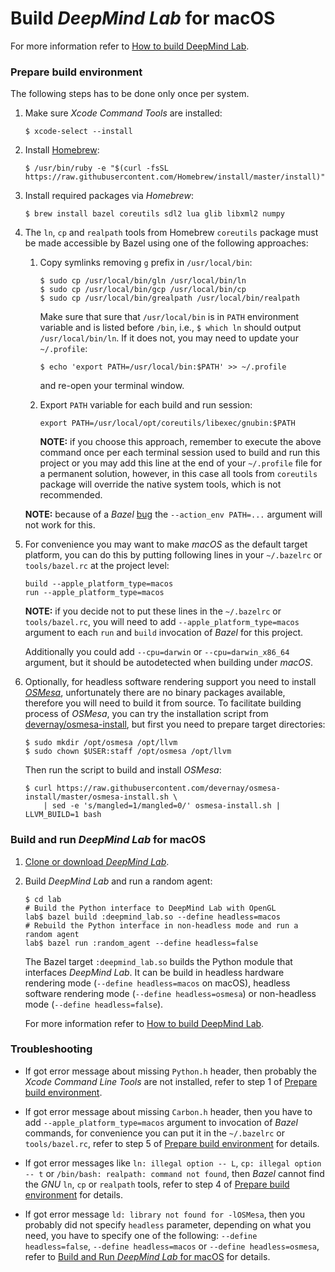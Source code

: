
# Build *DeepMind Lab* for macOS

For more information refer to [How to build DeepMind Lab](build.md).

### Prepare build environment

The following steps has to be done only once per system.

1. Make sure _Xcode Command Tools_ are installed:

   ```shell
   $ xcode-select --install
   ```

2. Install [Homebrew](https://brew.sh/):

   ```shell
   $ /usr/bin/ruby -e "$(curl -fsSL https://raw.githubusercontent.com/Homebrew/install/master/install)"
   ```

3. Install required packages via _Homebrew_:

   ```shell
   $ brew install bazel coreutils sdl2 lua glib libxml2 numpy
   ```

4. The `ln`, `cp` and `realpath` tools from Homebrew `coreutils` package must be made accessible by Bazel using one of the following approaches:

   1. Copy symlinks removing `g` prefix in `/usr/local/bin`:

      ```shell
      $ sudo cp /usr/local/bin/gln /usr/local/bin/ln
      $ sudo cp /usr/local/bin/gcp /usr/local/bin/cp
      $ sudo cp /usr/local/bin/grealpath /usr/local/bin/realpath
      ```

      Make sure that sure that `/usr/local/bin` is in `PATH` environment variable and is listed before `/bin`, i.e.,
      `$ which ln` should output `/usr/local/bin/ln`. If it does not, you may need to update your `~/.profile`:

      ```shell
      $ echo 'export PATH=/usr/local/bin:$PATH' >> ~/.profile
      ```

      and re-open your terminal window.

   2. Export `PATH` variable for each build and run session:

      ```shell
      export PATH=/usr/local/opt/coreutils/libexec/gnubin:$PATH
      ```

      **NOTE:** if you choose this approach, remember to execute the above command once per each terminal session used to build and run this project
      or you may add this line at the end of your `~/.profile` file for a permanent solution,
      however, in this case all tools from `coreutils` package will override the native system tools, which is not recommended.

   **NOTE:** because of a _Bazel_ [bug](https://github.com/bazelbuild/bazel/issues/4008) the `--action_env PATH=...` argument will not work for this.

5. For convenience you may want to make _macOS_ as the default target platform,
   you can do this by putting following lines in your `~/.bazelrc` or `tools/bazel.rc` at the project level:

   ```
   build --apple_platform_type=macos
   run --apple_platform_type=macos
   ```

   **NOTE:** if you decide not to put these lines in the `~/.bazelrc` or `tools/bazel.rc`,
   you will need to add `--apple_platform_type=macos` argument
   to each `run` and `build` invocation of _Bazel_ for this project.

   Additionally you could add `--cpu=darwin` or `--cpu=darwin_x86_64` argument,
   but it should be autodetected when building under _macOS_.

6. Optionally, for headless software rendering support you need to install _[OSMesa](https://www.mesa3d.org/)_,
   unfortunately there are no binary packages available, therefore you will need to build it from source.
   To facilitate building process of _OSMesa_, you can try the installation script from
   [devernay/osmesa-install](https://github.com/devernay/osmesa-install), but first you need to prepare target directories:

   ```shell
   $ sudo mkdir /opt/osmesa /opt/llvm
   $ sudo chown $USER:staff /opt/osmesa /opt/llvm
   ```

   Then run the script to build and install _OSMesa_:

   ```shell
   $ curl https://raw.githubusercontent.com/devernay/osmesa-install/master/osmesa-install.sh \
       | sed -e 's/mangled=1/mangled=0/' osmesa-install.sh | LLVM_BUILD=1 bash
   ```

### Build and run _DeepMind Lab_ for macOS

1. [Clone or download *DeepMind Lab*](https://github.com/deepmind/lab).

2. Build *DeepMind Lab* and run a random agent:

   ```shell
   $ cd lab
   # Build the Python interface to DeepMind Lab with OpenGL
   lab$ bazel build :deepmind_lab.so --define headless=macos
   # Rebuild the Python interface in non-headless mode and run a random agent
   lab$ bazel run :random_agent --define headless=false
   ```

   The Bazel target `:deepmind_lab.so` builds the Python module that interfaces
   *DeepMind Lab*. It can be build in headless hardware rendering mode (`--define
   headless=macos` on macOS), headless software rendering mode (`--define
   headless=osmesa`) or non-headless mode (`--define headless=false`).

   For more information refer to [How to build DeepMind Lab](build.md).

### Troubleshooting

* If got error message about missing `Python.h` header, then probably
  the _Xcode Command Line Tools_ are not installed, refer to step 1 of [Prepare build environment](#prepare-build-environment).

* If got error message about missing `Carbon.h` header,
  then you have to add `--apple_platform_type=macos` argument to invocation of _Bazel_ commands,
  for convenience you can put it in the `~/.bazelrc` or `tools/bazel.rc`,
  refer to step 5 of [Prepare build environment](#prepare-build-environment) for details.

* If got error messages like `ln: illegal option -- L`, `cp: illegal option -- t` or `/bin/bash: realpath: command not found`,
  then _Bazel_ cannot find the _GNU_ `ln`, `cp` or `realpath` tools,
  refer to step 4 of [Prepare build environment](#prepare-build-environment) for details.

* If got error message `ld: library not found for -lOSMesa`, then you probably did not specify `headless` parameter,
  depending on what you need, you have to specify one of the following: `--define headless=false`, `--define headless=macos` or
  `--define headless=osmesa`, refer to [Build and Run _DeepMind Lab_ for macOS](#build-and-run-deepmind-lab-for-macos) for details.

